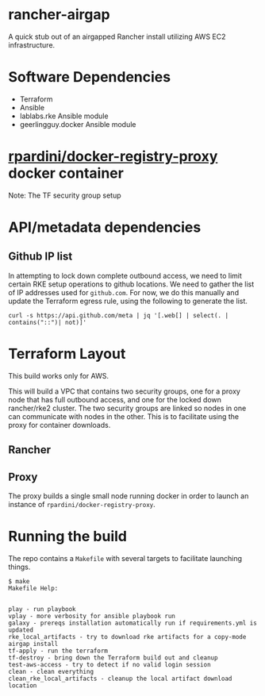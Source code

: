 # rancher-airgap

A quick stub out of an airgapped Rancher install utilizing AWS EC2 infrastructure.


# Software Dependencies

* Terraform
* Ansible
* lablabs.rke Ansible module
* geerlingguy.docker Ansible module
# [rpardini/docker-registry-proxy](https://github.com/rpardini/docker-registry-proxy) docker container


Note: The TF security group setup 

# API/metadata dependencies

## Github IP list

In attempting to lock down complete outbound access, we need to limit certain RKE setup operations to github locations. We need to gather the list of IP addresses used for `github.com`. For now, we do this manually and update the Terraform egress rule, using the following to generate the list.

```
curl -s https://api.github.com/meta | jq '[.web[] | select(. | contains("::")| not)]'
```

# Terraform Layout

This build works only for AWS.

This will build a VPC that contains two security groups, one for a proxy node that has full outbound access, and one for the locked down rancher/rke2 cluster. The two security groups are linked so nodes in one can communicate with nodes in the other. This is to facilitate using the proxy for container downloads.

## Rancher

## Proxy

The proxy builds a single small node running docker in order to launch an instance of `rpardini/docker-registry-proxy`.


# Running the build

The repo contains a `Makefile` with several targets to facilitate launching things.

```
$ make
Makefile Help:


play - run playbook
vplay - more verbosity for ansible playbook run
galaxy - prereqs installation automatically run if requirements.yml is updated
rke_local_artifacts - try to download rke artifacts for a copy-mode airgap install
tf-apply - run the terraform
tf-destroy - bring down the Terraform build out and cleanup
test-aws-access - try to detect if no valid login session
clean - clean everything
clean_rke_local_artifacts - cleanup the local artifact download location
```
